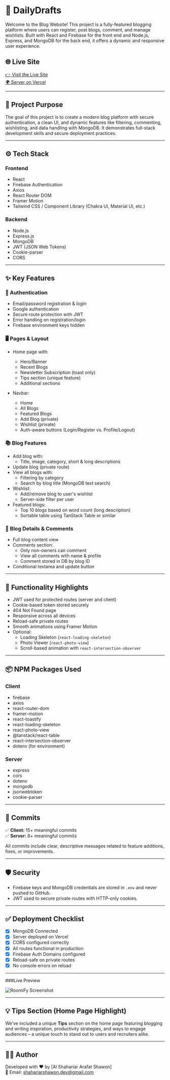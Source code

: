 # 📝 DailyDrafts

Welcome to the Blog Website! This project is a fully-featured blogging platform where users can register, post blogs, comment, and manage wishlists. Built with React and Firebase for the front end and Node.js, Express, and MongoDB for the back end, it offers a dynamic and responsive user experience.

## 🌐 Live Site

[👉 Visit the Live Site](https://blog-site-c0adb.web.app/)  
[🌍 Server on Vercel](https://blog-server-khaki-eta.vercel.app/)

---

## 🎯 Project Purpose

The goal of this project is to create a modern blog platform with secure authentication, a clean UI, and dynamic features like filtering, commenting, wishlisting, and data handling with MongoDB. It demonstrates full-stack development skills and secure deployment practices.

---

## ⚙️ Tech Stack

### Frontend
- React
- Firebase Authentication
- Axios
- React Router DOM
- Framer Motion
- Tailwind CSS / Component Library (Chakra UI, Material UI, etc.)

### Backend
- Node.js
- Express.js
- MongoDB
- JWT (JSON Web Tokens)
- Cookie-parser
- CORS

---

## ✨ Key Features

### 🔐 Authentication
- Email/password registration & login
- Google authentication
- Secure route protection with JWT
- Error handling on registration/login
- Firebase environment keys hidden

### 🖥️ Pages & Layout
- Home page with:
  - Hero/Banner
  - Recent Blogs
  - Newsletter Subscription (toast only)
  - Tips section (unique feature)
  - Additional sections

- Navbar:
  - Home
  - All Blogs
  - Featured Blogs
  - Add Blog (private)
  - Wishlist (private)
  - Auth-aware buttons (Login/Register vs. Profile/Logout)

### 📚 Blog Features
- Add blog with:
  - Title, image, category, short & long descriptions
- Update blog (private route)
- View all blogs with:
  - Filtering by category
  - Search by blog title (MongoDB text search)
- Wishlist:
  - Add/remove blog to user's wishlist
  - Server-side filter per user
- Featured blogs:
  - Top 10 blogs based on word count (long description)
  - Sortable table using TanStack Table or similar

### 💬 Blog Details & Comments
- Full blog content view
- Comments section:
  - Only non-owners can comment
  - View all comments with name & profile
  - Comment stored in DB by blog ID
- Conditional textarea and update button

---

## 🔧 Functionality Highlights

- JWT used for protected routes (server and client)
- Cookie-based token stored securely
- 404 Not Found page
- Responsive across all devices
- Reload-safe private routes
- Smooth animations using Framer Motion
- Optional:
  - Loading Skeleton (`react-loading-skeleton`)
  - Photo Viewer (`react-photo-view`)
  - Scroll-based animation with `react-intersection-observer`

---

## 📦 NPM Packages Used

### Client
- firebase
- axios
- react-router-dom
- framer-motion
- react-toastify
- react-loading-skeleton
- react-photo-view
- @tanstack/react-table
- react-intersection-observer
- dotenv (for environment)

### Server
- express
- cors
- dotenv
- mongodb
- jsonwebtoken
- cookie-parser

---

## 🧾 Commits

✅ **Client:** 15+ meaningful commits  
✅ **Server:** 8+ meaningful commits

All commits include clear, descriptive messages related to feature additions, fixes, or improvements.

---

## 🛡️ Security

- Firebase keys and MongoDB credentials are stored in `.env` and never pushed to GitHub.
- JWT used to secure private routes with HTTP-only cookies.

---

## ✅ Deployment Checklist

- [x] MongoDB Connected
- [x] Server deployed on Vercel
- [x] CORS configured correctly
- [x] All routes functional in production
- [x] Firebase Auth Domains configured
- [x] Reload-safe on private routes
- [x] No console errors on reload

---

###Live Preview

![RoomiFy Screenshot](https://i.postimg.cc/PfMjr1hb/Screenshot-from-2025-08-09-16-32-07.png)

<!-- ## 📁 Repositories

- **Client GitHub:** [Your Client Repo](https://github.com/your-username/client-repo)
- **Server GitHub:** [Your Server Repo](https://github.com/your-username/server-repo) -->

---

## 💡 Tips Section (Home Page Highlight)

We’ve included a unique **Tips** section on the home page featuring blogging and writing inspiration, productivity strategies, and ways to engage audiences – a unique touch to stand out to users and recruiters alike.

---

## 🧑‍💻 Author

Developed with ❤️ by [Al Shahariar Arafat Shawon]  
📧 Email: shahariarshawon.dev@gmail.com
